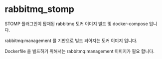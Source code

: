 # rabbitmq_stomp

STOMP 플러그인이 탑재된 rabbitmq 도커 이미지 빌드 및 docker-compose 입니다.

rabbitmq:management 를 기반으로 빌드 되어지는 도커 이미지 입니다.

Dockerfile 을 빌드하기 위해서는 rabbitmq:management 이미지가 필요 합니다.
